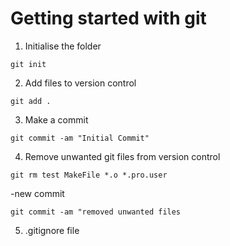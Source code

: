 # Getting started with git

1. Initialise the folder

```
git init
```

2. Add files to version control

```
git add .
```

3. Make a commit

```
git commit -am "Initial Commit"
```

4. Remove unwanted git files from version control

```
git rm test MakeFile *.o *.pro.user
```

-new commit
```
git commit -am "removed unwanted files
```

5. .gitignore file
